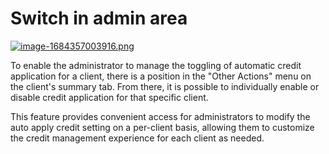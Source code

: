 # Switch in admin area

[![image-1684357003916.png](https://doc.puq.info/uploads/images/gallery/2023-05/scaled-1680-/image-1684357003916.png)](https://doc.puq.info/uploads/images/gallery/2023-05/image-1684357003916.png)

To enable the administrator to manage the toggling of automatic credit application for a client, there is a position in the "Other Actions" menu on the client's summary tab. From there, it is possible to individually enable or disable credit application for that specific client.

This feature provides convenient access for administrators to modify the auto apply credit setting on a per-client basis, allowing them to customize the credit management experience for each client as needed.